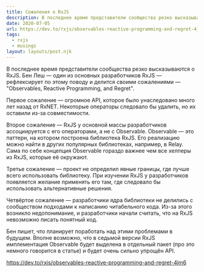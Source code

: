 ```yaml
---
title: Сожаления о RxJS
description: В последнее время представители сообщества резко высказываются о RxJS. Бен Лэш — один из основных разработчиков RxJS —  рефлексирует по этому поводу и делится своими сожалениями
date: 2020-07-05
url: https://dev.to/rxjs/observables-reactive-programming-and-regret-4jm6
tags:
  - rxjs
  - musings
layout: layouts/post.njk
---
```

В последнее время представители сообщества резко высказываются о RxJS. Бен Леш — один из основных разработчиков RxJS —  рефлексирует по этому поводу и делится своими сожалениями — "Observables, Reactive Programming, and Regret".

Первое сожаление — огромное API, которое было унаследовано много лет назад от RxNET. Некоторые операторы следовало бы удалить, но их оставили из-за совместимости. 

Второе сожаление — RxJS у основной массы разработчиков ассоциируется с его операторами, а не с Observable. Observable — это паттерн, на котором построена библиотека RxJS. Его реализацию можно найти в других популярных библиотеках, например, в Relay. Сама по себе концепция Observable гораздо важнее чем все хелперы из RxJS, которые её окружают.

Третье сожаление — проект не определил явные границы, где лучше всего использовать библиотеку. При изучении RxJS у разработчиков появляется желание применять его там, где следовало бы использовать альтернативные решения.

Четвёртое сожаление — разработчики ядра библиотеки не делились с сообществом подходами к написанию читабельного кода. Из-за этого возникло недопонимание, и разработчики начали считать, что на RxJS невозможно писать понятный код.

Бен пишет, что планирует поработать над этими проблемами в будущем. Вполне возможно, что в седьмой версии RxJS имплементация Observable будет выделена в отдельный пакет (про это немного говорится в статье) и будет очень сильно упрощён API.

https://dev.to/rxjs/observables-reactive-programming-and-regret-4jm6
